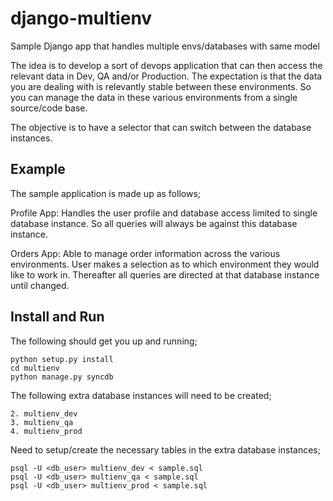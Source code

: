 django-multienv
===============

Sample Django app that handles multiple envs/databases with same model

The idea is to develop a sort of devops application that can then access the relevant data in Dev, QA and/or Production. The expectation is that the data you are dealing with is relevantly stable between these environments. So you can manage the data in these various environments from a single source/code base.

The objective is to have a selector that can switch between the database instances.


Example
-------

The sample application is made up as follows;

Profile App: 
Handles the user profile and database access limited to single database instance. So all queries will always be against this database instance.

Orders App:
Able to manage order information across the various environments. User makes a selection as to which environment they would like to work in. Thereafter all queries are directed at that database instance until changed.


Install and Run
---------------

The following should get you up and running;

    python setup.py install
    cd multienv
    python manage.py syncdb

The following extra database instances will need to be created;

    2. multienv_dev
    3. multienv_qa
    4. multienv_prod

Need to setup/create the necessary tables in the extra database instances;

    psql -U <db_user> multienv_dev < sample.sql
    psql -U <db_user> multienv_qa < sample.sql
    psql -U <db_user> multienv_prod < sample.sql